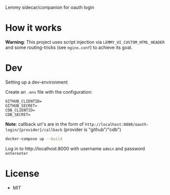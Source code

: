 
Lemmy sidecar/companion for oauth login

# How it works

**Warning**:
This project uses script injection via `LEMMY_UI_CUSTOM_HTML_HEADER` and some routing-tricks (see `nginx.conf`) to achieve its goal.

# Dev

Setting up a dev-environment

Create an `.env` file with the configuration:
```
GITHUB_CLIENTID=
GITHUB_SECRET=
CDB_CLIENTID=
CDB_SECRET=
```

**Note**: callback url's are in the form of `http://localhost:8080/oauth-login/{provider}/callback` (provider is "github"/"cdb")

```sh
docker-compose up --build
```

Log in to http://localhost:8000 with username `admin` and password `enterenter`

# License

* MIT